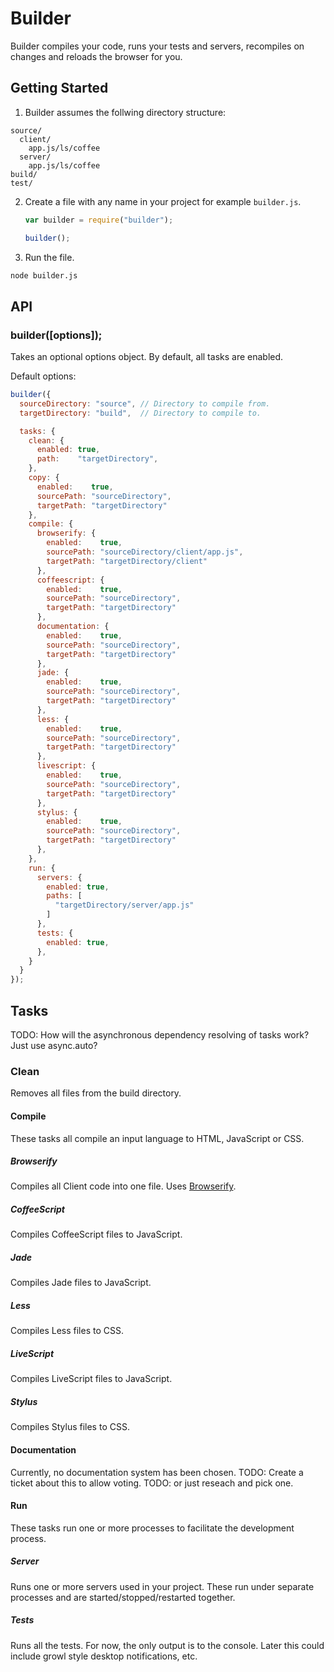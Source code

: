 # Builder
Builder compiles your code, runs your tests and servers, recompiles on changes
and reloads the browser for you.

## Getting Started
1. Builder assumes the follwing directory structure:
  ```
  source/
    client/
      app.js/ls/coffee
    server/
      app.js/ls/coffee
  build/
  test/
  ```

2. Create a file with any name in your project for example `builder.js`.
   ```javascript
   var builder = require("builder");

   builder();
   ```
3. Run the file.
  ```bash
  node builder.js

  ```

## API
### builder([options]);
Takes an optional options object. By default, all tasks are enabled.

Default options:
```javascript
builder({
  sourceDirectory: "source", // Directory to compile from.
  targetDirectory: "build",  // Directory to compile to.

  tasks: {
    clean: {
      enabled: true,
      path:    "targetDirectory",
    },
    copy: {
      enabled:    true,
      sourcePath: "sourceDirectory",
      targetPath: "targetDirectory"
    },
    compile: {
      browserify: {
        enabled:    true,
        sourcePath: "sourceDirectory/client/app.js",
        targetPath: "targetDirectory/client"
      },
      coffeescript: {
        enabled:    true,
        sourcePath: "sourceDirectory",
        targetPath: "targetDirectory"
      },
      documentation: {
        enabled:    true,
        sourcePath: "sourceDirectory",
        targetPath: "targetDirectory"
      },
      jade: {
        enabled:    true,
        sourcePath: "sourceDirectory",
        targetPath: "targetDirectory"
      },
      less: {
        enabled:    true,
        sourcePath: "sourceDirectory",
        targetPath: "targetDirectory"
      },
      livescript: {
        enabled:    true,
        sourcePath: "sourceDirectory",
        targetPath: "targetDirectory"
      },
      stylus: {
        enabled:    true,
        sourcePath: "sourceDirectory",
        targetPath: "targetDirectory"
      },
    },
    run: {
      servers: {
        enabled: true,
        paths: [
          "targetDirectory/server/app.js"
        ]
      },
      tests: {
        enabled: true,
      },
    }
  }
});
```

## Tasks
TODO: How will the asynchronous dependency resolving of tasks work? Just use
async.auto?

### Clean
Removes all files from the build directory.

#### Compile
These tasks all compile an input language to HTML, JavaScript or CSS.

##### Browserify
Compiles all Client code into one file. Uses
[Browserify](https://github.com/substack/node-browserify).

##### CoffeeScript
Compiles CoffeeScript files to JavaScript.

##### Jade
Compiles Jade files to JavaScript.

##### Less
Compiles Less files to CSS.

##### LiveScript
Compiles LiveScript files to JavaScript.

##### Stylus
Compiles Stylus files to CSS.

#### Documentation
Currently, no documentation system has been chosen.
TODO: Create a ticket about this to allow voting.
TODO: or just reseach and pick one.

#### Run
These tasks run one or more processes to facilitate the development process.

##### Server
Runs one or more servers used in your project. These run under separate
processes and are started/stopped/restarted together.

##### Tests
Runs all the tests. For now, the only output is to the console. Later this
could include growl style desktop notifications, etc.
